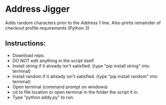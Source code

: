 # Address Jigger
Adds random characters prior to the Address 1 line. Also prints remainder of checkout profile requirements
(Python 3)

## Instructions:
* Download repo.
* DO NOT edit anything in the script itself.
* Install string if it already isn't satisfied. (type "pip install string" into terminal)
* Install random if it already isn't satisfied. (type "pip install random" into terminal)
* Open terminal (command prompt on windows)
* cd to file location or open terminal in the folder the script it in.
* Type "python addy.py" to run.
